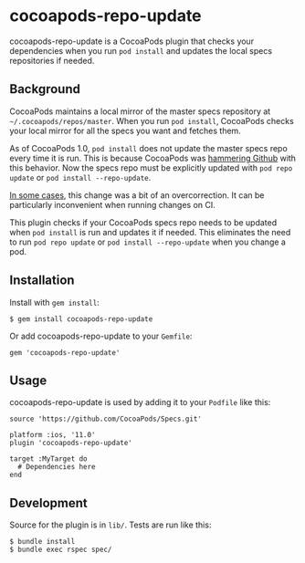 # cocoapods-repo-update

cocoapods-repo-update is a CocoaPods plugin that checks your dependencies when you run `pod install` and updates the local specs repositories if needed.

## Background

CocoaPods maintains a local mirror of the master specs repository at `~/.cocoapods/repos/master`. When you run `pod install`, CocoaPods checks your local mirror for all the specs you want and fetches them.

As of CocoaPods 1.0, `pod install` does not update the master specs repo every time it is run. This is because CocoaPods was [hammering Github](https://github.com/CocoaPods/CocoaPods/issues/4989#issuecomment-193772935) with this behavior. Now the specs repo must be explicitly updated with `pod repo update` or `pod install --repo-update`.

[In some cases](https://github.com/CocoaPods/CocoaPods/issues/6033), this change was a bit of an overcorrection. It can be particularly inconvenient when running changes on CI.

This plugin checks if your CocoaPods specs repo needs to be updated when `pod install` is run and updates it if needed. This eliminates the need to run `pod repo update` or `pod install --repo-update` when you change a pod.

## Installation

Install with `gem install`:

    $ gem install cocoapods-repo-update

Or add cocoapods-repo-update to your `Gemfile`:

    gem 'cocoapods-repo-update'

## Usage

cocoapods-repo-update is used by adding it to your `Podfile` like this:

```
source 'https://github.com/CocoaPods/Specs.git'

platform :ios, '11.0'
plugin 'cocoapods-repo-update'

target :MyTarget do
  # Dependencies here
end
```

## Development

Source for the plugin is in `lib/`. Tests are run like this:

```
$ bundle install
$ bundle exec rspec spec/
```
